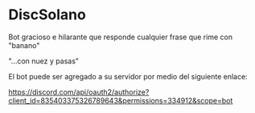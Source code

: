 # DiscSolano
Bot gracioso e hilarante que responde cualquier frase que rime con "banano"

"...con nuez y pasas"


El bot puede ser agregado a su servidor por medio del siguiente enlace:

https://discord.com/api/oauth2/authorize?client_id=835403375326789643&permissions=334912&scope=bot
